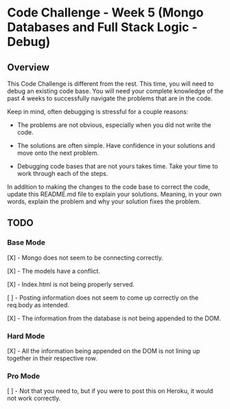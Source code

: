 # Code Challenge - Week 5 (Mongo Databases and Full Stack Logic - Debug)

## Overview

This Code Challenge is different from the rest. This time, you will need to debug an existing code base. You will need your
complete knowledge of the past 4 weeks to successfully navigate the problems that are in the code.

Keep in mind, often debugging is stressful for a couple reasons:

* The problems are not obvious, especially when you did not write the code.

* The solutions are often simple. Have confidence in your solutions and move onto the next problem.

* Debugging code bases that are not yours takes time. Take your time to work through each of the steps.


In addition to making the changes to the code base to correct the code, update this README.md file to explain your solutions.
Meaning, in your own words, explain the problem and why your solution fixes the problem.


## TODO

### Base Mode
[X] - Mongo does not seem to be connecting correctly.
<!-- Corrected port number for Mongo -->

[X] - The models have a conflict.
<!-- First parameter of models were the same,
but model goes: ("model", schema, "collection")  -->

[X] - Index.html is not being properly served.
<!-- Added GET for initial page load -->

[ ] - Posting information does not seem to come up correctly on the req.body as intended.

[X] - The information from the database is not being appended to the DOM.
<!-- Added appendListings call -->


### Hard Mode
[X] - All the information being appended on the DOM is not lining up together in their respective row.
<!-- This was already done, apparently -->


### Pro Mode
[ ] - Not that you need to, but if you were to post this on Heroku, it would not work correctly.
